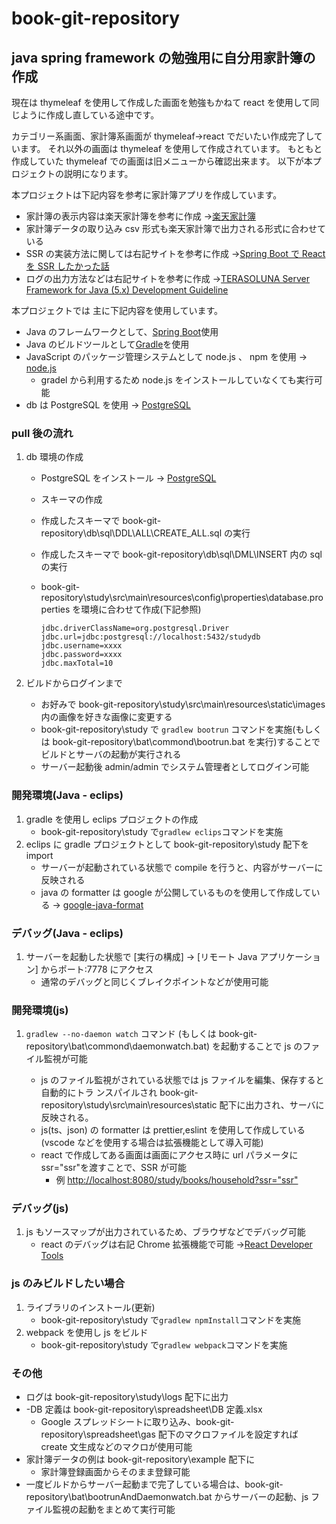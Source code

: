 # book-git-repository

## java spring framework の勉強用に自分用家計簿の作成

現在は thymeleaf を使用して作成した画面を勉強もかねて react を使用して同じように作成し直している途中です。

カテゴリー系画面、家計簿系画面が thymeleaf→react でだいたい作成完了しています。
それ以外の画面は thymeleaf を使用して作成されています。
もともと作成していた thymeleaf での画面は旧メニューから確認出来ます。
以下が本プロジェクトの説明になります。

本プロジェクトは下記内容を参考に家計簿アプリを作成しています。

- 家計簿の表示内容は楽天家計簿を参考に作成 →[楽天家計簿](https://support.rakuten-card.jp/faq/show/127262?category_id=886&return_path=%2Fcategory%2Fshow%2F886%3Fpage%3D1%26site_domain%3Dguest%26site_domain%3Dguest%26sort%3Dsort_access%26sort_order%3Ddesc&site_domain=guest)
- 家計簿データの取り込み csv 形式も楽天家計簿で出力される形式に合わせている
- SSR の実装方法に関しては右記サイトを参考に作成 →[Spring Boot で React を SSR したかった話](https://www.luku.work/spring-react-ssr)
- ログの出力方法などは右記サイトを参考に作成 →[TERASOLUNA Server Framework for Java (5.x) Development Guideline](http://terasolunaorg.github.io/guideline/current/ja/)

本プロジェクトでは 主に下記内容を使用しています。

- Java のフレームワークとして、[Spring Boot](https://spring.io/projects/spring-boot)使用
- Java のビルドツールとして[Gradle](https://gradle.org/)を使用
- JavaScript のパッケージ管理システムとして node.js 、 npm を使用 → [node.js](https://nodejs.org/ja/)
  - gradel から利用するため node.js をインストールしていなくても実行可能
- db は PostgreSQL を使用 → [PostgreSQL](https://www.enterprisedb.com/downloads/postgres-postgresql-downloads)

### pull 後の流れ

1. db 環境の作成

   - PostgreSQL をインストール → [PostgreSQL](https://www.enterprisedb.com/downloads/postgres-postgresql-downloads)
   - スキーマの作成
   - 作成したスキーマで book-git-repository\db\sql\DDL\ALL\CREATE_ALL.sql の実行
   - 作成したスキーマで book-git-repository\db\sql\DML\INSERT 内の sql の実行
   - book-git-repository\study\src\main\resources\config\properties\database.properties を環境に合わせて作成(下記参照)

     ```properties:database.properties
     jdbc.driverClassName=org.postgresql.Driver
     jdbc.url=jdbc:postgresql://localhost:5432/studydb
     jdbc.username=xxxx
     jdbc.password=xxxx
     jdbc.maxTotal=10
     ```

2. ビルドからログインまで
   - お好みで book-git-repository\study\src\main\resources\static\images 内の画像を好きな画像に変更する
   - book-git-repository\study で `gradlew bootrun` コマンドを実施(もしくは book-git-repository\bat\commond\bootrun.bat を実行)することでビルドとサーバの起動が実行される
   - サーバー起動後 admin/admin でシステム管理者としてログイン可能

### 開発環境(Java - eclips)

1. gradle を使用し eclips プロジェクトの作成
   - book-git-repository\study で`gradlew eclips`コマンドを実施
2. eclips に gradle プロジェクトとして book-git-repository\study 配下を import
   - サーバーが起動されている状態で compile を行うと、内容がサーバーに反映される
   - java の formatter は google が公開しているものを使用して作成している → [google-java-format](https://github.com/google/google-java-format)

### デバッグ(Java - eclips)

1. サーバーを起動した状態で [実行の構成] -> [リモート Java アプリケーション] からポート:7778 にアクセス
   - 通常のデバッグと同じくブレイクポイントなどが使用可能

### 開発環境(js)

1. `gradlew --no-daemon watch` コマンド (もしくは book-git-repository\bat\commond\daemonwatch.bat) を起動することで js のファイル監視が可能

   - js のファイル監視がされている状態では js ファイルを編集、保存すると自動的にトラ
     ンスパイルされ book-git-repository\study\src\main\resources\static 配下に出力され、サーバに反映される。
   - js(ts、json) の formatter は prettier,eslint を使用して作成している(vscode などを使用する場合は拡張機能として導入可能)
   - react で作成してある画面は画面にアクセス時に url パラメータに ssr="ssr"を渡すことで、SSR が可能
     - 例 <http://localhost:8080/study/books/household?ssr="ssr">

### デバッグ(js)

1. js もソースマップが出力されているため、ブラウザなどでデバッグ可能
   - react のデバッグは右記 Chrome 拡張機能で可能 →[React Developer Tools](https://chrome.google.com/webstore/detail/react-developer-tools/fmkadmapgofadopljbjfkapdkoienihi?hl=ja)

### js のみビルドしたい場合

1. ライブラリのインストール(更新)
   - book-git-repository\study で`gradlew npmInstall`コマンドを実施
2. webpack を使用し js をビルド
   - book-git-repository\study で`gradlew webpack`コマンドを実施

### その他

- ログは book-git-repository\study\logs 配下に出力
- -DB 定義は book-git-repository\spreadsheet\DB 定義.xlsx
  - Google スプレッドシートに取り込み、book-git-repository\spreadsheet\gas 配下のマクロファイルを設定すれば create 文生成などのマクロが使用可能
- 家計簿データの例は book-git-repository\example 配下に
  - 家計簿登録画面からそのまま登録可能
- 一度ビルドからサーバー起動まで完了している場合は、book-git-repository\bat\bootrunAndDaemonwatch.bat からサーバーの起動、js ファイル監視の起動をまとめて実行可能
